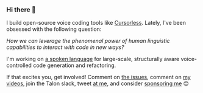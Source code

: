 ### Hi there 👋

I build open-source voice coding tools like [Cursorless](https://marketplace.visualstudio.com/items?itemName=pokey.cursorless).  Lately, I've been obsessed with the following question:

*How we can leverage the phenomenal power of human linguistic capabilities to interact with code in new ways?*

I'm working on [a spoken language](https://github.com/pokey/cursorless-vscode/wiki/What's-next) for large-scale, structurally aware voice-controlled code generation and refactoring.

If that excites you, get involved! Comment on [the issues](https://github.com/pokey/cursorless-vscode/projects), comment on [my videos](https://www.youtube.com/channel/UCML02pamUSxtbwAcrUdVmXg), join the Talon slack, tweet [at me](https://twitter.com/PokeyRule), and consider [sponsoring me](https://github.com/sponsors/pokey) 😊

<!--
**pokey/pokey** is a ✨ _special_ ✨ repository because its `README.md` (this file) appears on your GitHub profile.

Here are some ideas to get you started:

- 🔭 I’m currently working on ...
- 🌱 I’m currently learning ...
- 👯 I’m looking to collaborate on ...
- 🤔 I’m looking for help with ...
- 💬 Ask me about ...
- 📫 How to reach me: ...
- 😄 Pronouns: ...
- ⚡ Fun fact: ...
-->
